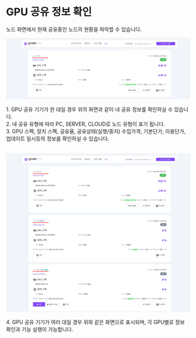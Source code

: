 # GPU 공유 정보 확인

노드 화면에서 현재 공유중인 노드의 현황을 파악할 수 있습니다. 

![gpu-sharing-info](img/check-gpu-sharing-info/gpu-sharing-info.png)

1\. GPU 공유 기기가 한 대일 경우 위의 화면과 같이 내 공유 정보를 확인하실 수 있습니다.<br>
2\. 내 공유 유형에 따라 PC, SERVER, CLOUD로 노드 유형이 표기 됩니다. <br>
3\. GPU 스펙, 장치 스펙, 공유율, 공유상태(실행/중지) 수입가격, 기본단가, 이용단가, 업데이트 일시등의 정보를 확인하실 수 있습니다.
<br><br>

![gpu-sharing-info-list](img/check-gpu-sharing-info/gpu-sharing-info-list.png)

4\. GPU 공유 기기가 여러 대일 경우 위와 같은 화면으로 표시되며, 각 GPU별로 정보 확인과 기능 실행이 가능합니다.
<br><br>